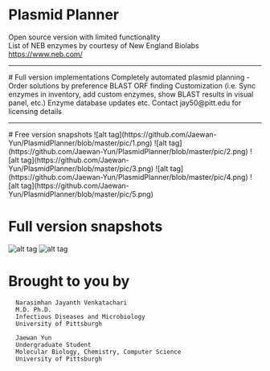 # Plasmid Planner
Open source version with limited functionality
<br>
List of NEB enzymes by courtesy of New England Biolabs <https://www.neb.com/>
<hr>
# Full version implementations
      Completely automated plasmid planning - Order solutions by preference
      BLAST
      ORF finding
      Customization (i.e. Sync enzymes in inventory, add custom enzymes, show BLAST results in visual panel, etc.)
      Enzyme database updates
      etc.
Contact jay50@pitt.edu for licensing details
<hr>
# Free version snapshots
![alt tag](https://github.com/Jaewan-Yun/PlasmidPlanner/blob/master/pic/1.png)
![alt tag](https://github.com/Jaewan-Yun/PlasmidPlanner/blob/master/pic/2.png)
![alt tag](https://github.com/Jaewan-Yun/PlasmidPlanner/blob/master/pic/3.png)
![alt tag](https://github.com/Jaewan-Yun/PlasmidPlanner/blob/master/pic/4.png)
![alt tag](https://github.com/Jaewan-Yun/PlasmidPlanner/blob/master/pic/5.png)
<br>

# Full version snapshots
![alt tag](https://github.com/Jaewan-Yun/PlasmidPlanner/blob/master/pic/1.png)
![alt tag](https://github.com/Jaewan-Yun/PlasmidPlanner/blob/master/pic/1.png)

# Brought to you by
      Narasimhan Jayanth Venkatachari
      M.D. Ph.D.
      Infectious Diseases and Microbiology
      University of Pittsburgh
      
      Jaewan Yun
      Undergraduate Student
      Molecular Biology, Chemistry, Computer Science
      University of Pittsburgh
